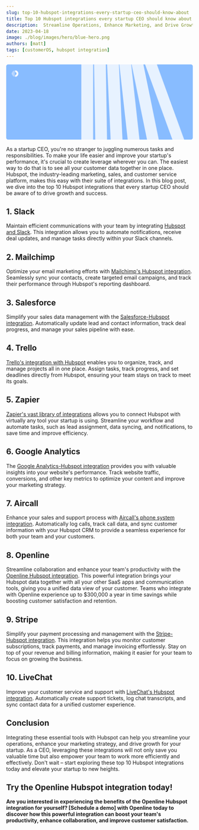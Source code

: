 ```yaml
---
slug: top-10-hubspot-integrations-every-startup-ceo-should-know-about
title: Top 10 Hubspot integrations every startup CEO should know about
description:  Streamline Operations, Enhance Marketing, and Drive Growth with These Essential Hubspot Integrations
date: 2023-04-18
image: ./blog/images/hero/blue-hero.png
authors: [matt]
tags: [customerOS, hubspot integration]
---
```


![Top 10 Hubspot integrations for startup CEOs](./blog/images/hero/blue-hero.png)

As a startup CEO, you're no stranger to juggling numerous tasks and responsibilities. To make your life easier and improve your startup's performance, it's crucial to create leverage wherever you can.  The easiest way to do that is to see all your customer data together in one place.  Hubspot, the industry-leading marketing, sales, and customer service platform, makes this easy with their suite of integrations. In this blog post, we dive into the top 10 Hubspot integrations that every startup CEO should be aware of to drive growth and success.

## 1. Slack

Maintain efficient communications with your team by integrating [Hubspot and Slack][slack]. This integration allows you to automate notifications, receive deal updates, and manage tasks directly within your Slack channels.

## 2. Mailchimp
Optimize your email marketing efforts with [Mailchimp's Hubspot integration][mailchimp]. Seamlessly sync your contacts, create targeted email campaigns, and track their performance through Hubspot's reporting dashboard.

## 3. Salesforce
Simplify your sales data management with the [Salesforce-Hubspot integration][salesforce]. Automatically update lead and contact information, track deal progress, and manage your sales pipeline with ease.

## 4. Trello
[Trello's integration with Hubspot][trello] enables you to organize, track, and manage projects all in one place. Assign tasks, track progress, and set deadlines directly from Hubspot, ensuring your team stays on track to meet its goals.

## 5. Zapier
[Zapier's vast library of integrations][zapier] allows you to connect Hubspot with virtually any tool your startup is using. Streamline your workflow and automate tasks, such as lead assignment, data syncing, and notifications, to save time and improve efficiency.

## 6. Google Analytics
The [Google Analytics-Hubspot integration][google-analytics] provides you with valuable insights into your website's performance. Track website traffic, conversions, and other key metrics to optimize your content and improve your marketing strategy.

## 7. Aircall
Enhance your sales and support process with [Aircall's phone system integration][aircall]. Automatically log calls, track call data, and sync customer information with your Hubspot CRM to provide a seamless experience for both your team and your customers.

## 8. Openline
Streamline collaboration and enhance your team's productivity with the [Openline Hubspot integration][openline]. This powerful integration brings your Hubspot data together with all your other SaaS apps and communication tools, giving you a unified data view of your customer.  Teams who integrate with Openline experience up to $300,000 a year in time savings while boosting customer satisfaction and retention.

## 9. Stripe
Simplify your payment processing and management with the [Stripe-Hubspot integration][stripe]. This integration helps you monitor customer subscriptions, track payments, and manage invoicing effortlessly. Stay on top of your revenue and billing information, making it easier for your team to focus on growing the business.

## 10. LiveChat
Improve your customer service and support with [LiveChat's Hubspot integration][livechat]. Automatically create support tickets, log chat transcripts, and sync contact data for a unified customer experience.

## Conclusion
Integrating these essential tools with Hubspot can help you streamline your operations, enhance your marketing strategy, and drive growth for your startup. As a CEO, leveraging these integrations will not only save you valuable time but also empower your team to work more efficiently and effectively. Don't wait – start exploring these top 10 Hubspot integrations today and elevate your startup to new heights.

## Try the Openline Hubspot integration today!

**Are you interested in experiencing the benefits of the Openline Hubspot integration for yourself? [Schedule a demo] with Openline today to discover how this powerful integration can boost your team's productivity, enhance collaboration, and improve customer satisfaction.**

<!---References--->

[aircall]: https://ecosystem.hubspot.com/marketplace/apps/sales/calling/aircall
[demo]: /
[google-analytics]: https://knowledge.hubspot.com/website-pages/integrate-google-analytics-with-hubspot-content
[livechat]: https://zapier.com/apps/livechat/integrations/hubspot
[openline]: /hubspot-integration-customer-os/
[mailchimp]: https://ecosystem.hubspot.com/marketplace/apps/marketing/email/mailchimp
[salesforce]: https://www.hubspot.com/products/salesforce
[slack]: https://www.hubspot.com/slack
[stripe]: https://ecosystem.hubspot.com/marketplace/apps/sales/sales-enablement/stripe
[trello]: https://ecosystem.hubspot.com/marketplace/apps/productivity/project-management/trello-230691
[zapier]: https://zapier.com/apps/hubspot/integrations

